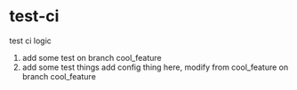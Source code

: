 # test-ci
test ci logic


1. add some test on branch cool_feature
2. add some test things add config thing here, modify from cool_feature on branch cool_feature
